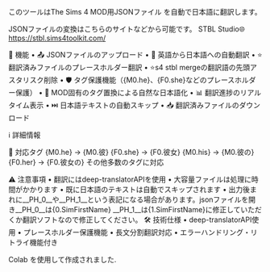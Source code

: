 このツールはThe Sims 4 MOD用JSONファイル を自動で日本語に翻訳します。

JSONファイルの変換はこちらのサイトなどから可能です。
STBL Studio🌐https://stbl.sims4toolkit.com/

🔧 機能
• 📤 JSONファイルのアップロード
• 🔄 英語から日本語への自動翻訳
• ⭐ 翻訳済みファイルのプレースホルダー翻訳
• ⭐s4 stbl mergeの翻訳語の先頭アスタリスク削除
• 🛡️ タグ保護機能（{M0.he}、{F0.she}などのプレースホルダー保護）
• 📝 MOD固有のタグ置換による自然な日本語化
• 📊 翻訳進捗のリアルタイム表示
• ⏭️ 日本語テキストの自動スキップ
• 📥 翻訳済みファイルのダウンロード

ℹ️ 詳細情報

🎯 対応タグ
{M0.he} → {M0.彼}
{F0.she} → {F0.彼女}
{M0.his} → {M0.彼の}
{F0.her} → {F0.彼女の}
その他多数のタグに対応

⚠️ 注意事項
• 翻訳にはdeep-translatorAPIを使用
• 大容量ファイルは処理に時間がかかります
• 既に日本語のテキストは自動でスキップされます
• 出力後まれに__PH_0__や__PH_1__という表記になる場合があります。jsonファイルを開き__PH_0__は{0.SimFirstName} __PH_1__は{1.SimFirstName}に修正していただくか翻訳ソフトなので修正してください。
🛠️ 技術仕様
• deep-translatorAPI使用
• プレースホルダー保護機能
• 長文分割翻訳対応
• エラーハンドリング・リトライ機能付き

Colab を使用して作成されました.
